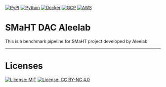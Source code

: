 [![PyPI](https://img.shields.io/pypi/v/snakefmt)](https://pypi.org/project/snakefmt/)
[![Python](https://img.shields.io/badge/Python-3.6%7C3.7%7C3.8%7C3.10-3776AB?style=flat&logo=Python&logoColor=3776AB)]([https://cran.r-project.org/bin/windows/base/old/3.6.3/](https://www.python.org/downloads/release/python-3100/))
[![Docker](https://img.shields.io/badge/Docker-Community_20.10.11-2496ED?style=flat&logo=docker)](https://docs.docker.com/engine/release-notes/20.10/)
[![GCP](https://img.shields.io/badge/Google%20Cloud-3776AB?style=flat&logo=googlecloud&logoColor=4285F4)](https://cloud.google.com/?hl=en)
[![AWS](https://img.shields.io/badge/Amazon%20AWS-232F3E?style=flat&logo=amazonaws)](https://aws.amazon.com/)


# SMaHT DAC Aleelab
This is a benchmark pipeline for SMaHT project developed by Aleelab

---

# Licenses
[![License: MIT](https://img.shields.io/badge/License-MIT-yellow.svg)](https://opensource.org/licenses/MIT)
[![License: CC BY-NC 4.0](https://img.shields.io/badge/License-CC_BY--NC_4.0-lightgrey.svg)](https://creativecommons.org/licenses/by-nc/4.0/)
